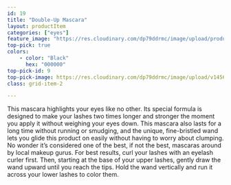 ```yaml
---
id: 19
title: "Double-Up Mascara"
layout: productItem
categories: ["eyes"]
feature_image: "https://res.cloudinary.com/dp79ddrmc/image/upload/products/doubleUpMascara.jpg"
top-pick: true
colors:
    - color: "Black"
      hex: "000000"
top-pick-id: 9
top-pick-image: https://res.cloudinary.com/dp79ddrmc/image/upload/v1456804124/top-pick/doubleUpMascara.jpg
class: grid-item-2

---
```

This mascara highlights your eyes like no other. Its special formula is designed to make your lashes two times longer and stronger the moment you apply it without weighing your eyes down. This mascara also lasts for a long time without running or smudging, and the unique, fine-bristled wand lets you glide this product on easily without having to worry about clumping. No wonder it’s considered one of the best, if not the best, mascaras around by local makeup gurus. For best results, curl your lashes with an eyelash curler first. Then, starting at the base of your upper lashes, gently draw the wand upward until you reach the tips. Hold the wand vertically and run it across your lower lashes to color them.